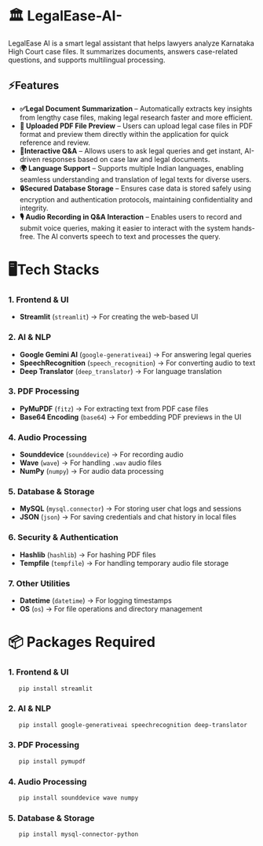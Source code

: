 # 🏛️ LegalEase-AI-
LegalEase AI is a smart legal assistant that helps lawyers analyze Karnataka High Court case files. It summarizes documents, answers case-related questions, and supports multilingual processing.

## ⚡Features
- **✅Legal Document Summarization** – Automatically extracts key insights from lengthy case files, making legal research faster and more efficient.
- **📄 Uploaded PDF File Preview** – Users can upload legal case files in PDF format and preview them directly within the application for quick reference and review.
- **💬Interactive Q&A** – Allows users to ask legal queries and get instant, AI-driven responses based on case law and legal documents.
- **🌍 Language Support** – Supports multiple Indian languages, enabling seamless understanding and translation of legal texts for diverse users.
- **🔒Secured Database Storage** – Ensures case data is stored safely using encryption and authentication protocols, maintaining confidentiality and integrity.
- **🎙️ Audio Recording in Q&A Interaction** – Enables users to record and submit voice queries, making it easier to interact with the system hands-free. The AI converts speech to text and processes the query.

# **🖥️Tech Stacks**

### **1. Frontend & UI**
- **Streamlit** (`streamlit`) → For creating the web-based UI

### **2. AI & NLP**
- **Google Gemini AI** (`google-generativeai`) → For answering legal queries
- **SpeechRecognition** (`speech_recognition`) → For converting audio to text
- **Deep Translator** (`deep_translator`) → For language translation

### **3. PDF Processing**
- **PyMuPDF** (`fitz`) → For extracting text from PDF case files
- **Base64 Encoding** (`base64`) → For embedding PDF previews in the UI

### **4. Audio Processing**
- **Sounddevice** (`sounddevice`) → For recording audio
- **Wave** (`wave`) → For handling `.wav` audio files
- **NumPy** (`numpy`) → For audio data processing

### **5. Database & Storage**
- **MySQL** (`mysql.connector`) → For storing user chat logs and sessions
- **JSON** (`json`) → For saving credentials and chat history in local files

### **6. Security & Authentication**
- **Hashlib** (`hashlib`) → For hashing PDF files
- **Tempfile** (`tempfile`) → For handling temporary audio file storage

### **7. Other Utilities**
- **Datetime** (`datetime`) → For logging timestamps
- **OS** (`os`) → For file operations and directory management

# **📦 Packages Required** 

   ### **1. Frontend & UI**
   ```bash
      pip install streamlit
   ```
   
   
   ### **2. AI & NLP**
   ```bash
      pip install google-generativeai speechrecognition deep-translator
   ```
   
   ### **3. PDF Processing**
   ```bash
      pip install pymupdf
   ```
   
   ### **4. Audio Processing**
   ```bash
      pip install sounddevice wave numpy
   ```
   
   ### **5. Database & Storage**
   ```bash
      pip install mysql-connector-python
   ```



